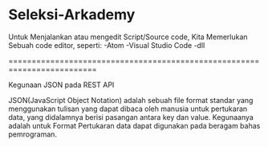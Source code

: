 # Seleksi-Arkademy

Untuk Menjalankan atau mengedit Script/Source code, Kita Memerlukan Sebuah code editor, seperti:
-Atom
-Visual Studio Code
-dll

=========================================================================

Kegunaan JSON pada REST API

  JSON(JavaScript Object Notation) adalah sebuah file format standar yang menggunakan 
tulisan yang dapat dibaca oleh manusia untuk pertukaran data, yang didalamnya berisi
pasangan antara key dan value. Kegunaanya adalah untuk Format Pertukaran data dapat
digunakan pada beragam bahas pemrograman.
